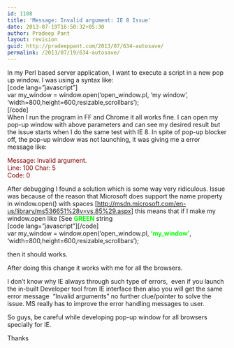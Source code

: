 ```yaml
---
id: 1108
title: 'Message: Invalid argument: IE 8 Issue'
date: 2013-07-19T16:50:32+05:30
author: Pradeep Pant
layout: revision
guid: http://pradeeppant.com/2013/07/634-autosave/
permalink: /2013/07/19/634-autosave/
---
```

In my Perl based server application, I want to execute a script in a new pop up window. I was using a syntax like:  
[code lang=&#8221;javascript&#8221;]  
var my\_window = window.open(&#8216;open\_window.pl, &#8216;my window&#8217;, &#8216;width=800,height=600,resizable,scrollbars&#8217;);  
[/code]  
When I run the program in FF and Chrome it all works fine. I can open my pop-up window with above parameters and can see my desired result but the issue starts when I do the same test with IE 8. In spite of pop-up blocker off, the pop-up window was not launching, it was giving me a error message like:

<span style="color:#800000;">Message: Invalid argument.</span>  
<span style="color:#800000;">Line: 100 Char: 5</span>  
<span style="color:#800000;">Code: 0</span>

After debugging I found a solution which is some way very ridiculous. Issue was because of the reason that Microsoft does support the name property in window.open() with spaces [<http://msdn.microsoft.com/en-us/library/ms536651%28v=vs.85%29.aspx>] this means that if I make my window.open like [See **<span style="color:#00ff00;">GREEN</span>** string  
\[code lang=&#8221;javascript&#8221;\]\[/code\]  
var my\_window = window.open(&#8216;open\_window.pl, **<span style="color:#00ff00;">&#8216;my_window&#8217;</span>**, &#8216;width=800,height=600,resizable,scrollbars&#8217;);</span></pre> 

then it should works.

After doing this change it works with me for all the browsers.

I don&#8217;t know why IE always through such type of errors,  even if you launch the in-built Developer tool from IE interface then also you will get the same error message  &#8220;Invalid arguments&#8221; no further clue/pointer to solve the issue. MS really has to improve the error handling messages to user.

So guys, be careful while developing pop-up window for all browsers specially for IE.

Thanks